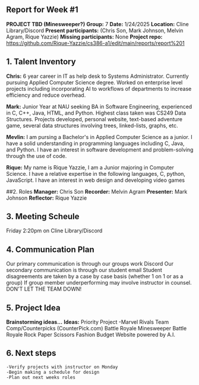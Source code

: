 ## Report for Week #1
**PROJECT TBD (Minesweeper?)**
**Group:** 7
**Date:** 1/24/2025
**Location:** Cline Library/Discord
**Present participants:** (Chris Son, Mark Johnson, Melvin Agram, Rique Yazzie)
**Missing participants:** None
**Project repo:** https://github.com/Rique-Yazzie/cs386-a1/edit/main/reports/report%201

## 1. Talent Inventory
  **Chris:** 6 year career in IT as help desk to Systems Administrator. Currently pursuing Applied Computer Science degree. 
         Worked on enterprise level projects including incorporating AI to workflows of departments 
         to increase efficiency and reduce overhead.

  **Mark:** Junior Year at NAU seeking BA in Software Engineering, experienced in C, C++, Java, HTML, and Python.
        Highest class taken was CS249 Data Structures. Projects developed, personal website, text-based
        adventure game, several data structures involving trees, linked-lists, graphs, etc. 

  **Mevlin:**  I am pursing a Bachelor's in Applied Computer Science as a junior. 
           I have a solid understanding in programming languages including C, Java, and Python. 
           I have an interest in software development and problem-solving through the use of code.

  **Rique:** My name is Rique Yazzie, I am a Junior majoring in Computer Science. 
         I have a relative expertise in the following languages, C, python, JavaScript. 
         I have an interest in web design and developing video games

##2. Roles
  **Manager:** Chris Son
  **Recorder:** Melvin Agram
  **Presenter:** Mark Johnson
  **Reflector:** Rique Yazzie

## 3. Meeting Scheule
  Friday 2:20pm on Cline Library/Discord

## 4. Communication Plan
  Our primary communication is through our groups work Discord
  Our secondary communication is through our student email
  Student disagreements are taken by a case by case basis (whether 1 on 1 or as a group)
  If group member underperforming may involve instructor in counsel. 
  DON'T LET THE TEAM DOWN!

## 5. Project Idea
  **Brainstorming ideas...**
  **Ideas:**
         Priority Project -Marvel Rivals Team Comp/Counterpicks (CounterPick.com)
         Battle Royale Minesweeper
         Battle Royale Rock Paper Scissors
         Fashion Budget Website powered by A.I.

## 6. Next steps
    -Verify projects with instructor on Monday
    -Begin making a schedule for design 
    -Plan out next weeks roles

